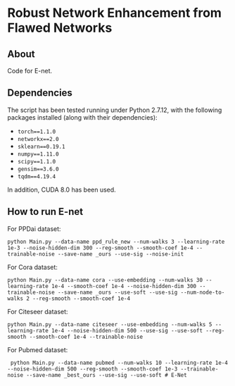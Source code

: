 Robust Network Enhancement from Flawed Networks
===============================================================================

About
-----

Code for E-net. 

Dependencies
-----

The script has been tested running under Python 2.7.12, with the following packages installed (along with their dependencies):

- `torch==1.1.0`
- `networkx==2.0`
- `sklearn==0.19.1`
- `numpy==1.11.0`
- `scipy==1.1.0`
- `gensim==3.6.0`
- `tqdm==4.19.4`

In addition, CUDA 8.0 has been used.

How to run E-net
-----

For PPDai dataset:

    python Main.py --data-name ppd_rule_new --num-walks 3 --learning-rate 1e-3 --noise-hidden-dim 300 --reg-smooth --smooth-coef 1e-4 --trainable-noise --save-name _ours --use-sig --noise-init
    
For Cora dataset:

    python Main.py --data-name cora --use-embedding --num-walks 30 --learning-rate 1e-4 --smooth-coef 1e-4 --noise-hidden-dim 300 --trainable-noise --save-name _ours --use-soft --use-sig --num-node-to-walks 2 --reg-smooth --smooth-coef 1e-4
    
For Citeseer dataset:

    python Main.py --data-name citeseer --use-embedding --num-walks 5 --learning-rate 1e-4 --noise-hidden-dim 500 --use-sig --use-soft --reg-smooth --smooth-coef 1e-4 --trainable-noise 
       
For Pubmed dataset:

     python Main.py --data-name pubmed --num-walks 10 --learning-rate 1e-4 --noise-hidden-dim 500 --reg-smooth --smooth-coef 1e-3 --trainable-noise --save-name _best_ours --use-sig --use-soft # E-Net
